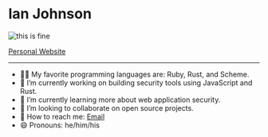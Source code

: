 # Ian Johnson

![this is fine](https://c.tenor.com/fKIG2kiLVPgAAAAM/this-is-fine-its-fine.gif)

[Personal Website](https://www.tacoda.dev)

---

- 👨‍💻 My favorite programming languages are: Ruby, Rust, and Scheme.
- 🔭 I’m currently working on building security tools using JavaScript and Rust.
- 🌱 I’m currently learning more about web application security.
- 👯 I’m looking to collaborate on open source projects.
- 💬 How to reach me: [Email](mailto:ijohnson@tacoda.dev)
- 😄 Pronouns: he/him/his
